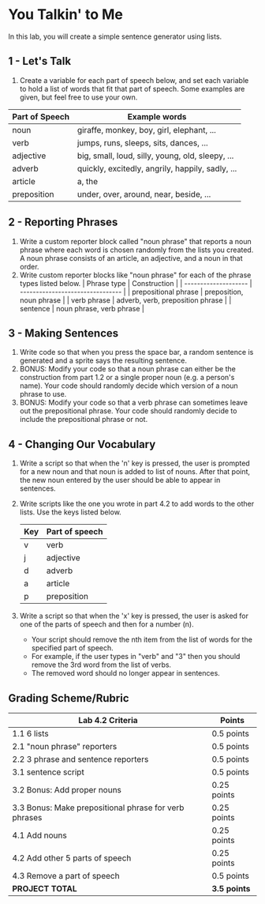 # You Talkin' to Me

In this lab, you will create a simple sentence generator using lists.

## 1 - Let's Talk

1. Create a variable for each part of speech below, and set each variable to hold a list of words that fit that part of speech.  Some examples are given, but feel free to use your own.

| Part of Speech | Example words                                    |
| ------------| ------------------------------------------------ |
| noun        | giraffe, monkey, boy, girl, elephant, ...        |
| verb        | jumps, runs, sleeps, sits, dances, ...           |
| adjective   | big, small, loud, silly, young, old, sleepy, ... |
| adverb      | quickly, excitedly, angrily, happily, sadly, ... |
| article     | a, the                                           |
| preposition | under, over, around, near, beside, ...           |

## 2 - Reporting Phrases

1. Write a custom reporter block called "noun phrase" that reports a noun phrase where each word is chosen randomly from the lists you created.  A noun phrase consists of an article, an adjective, and a noun in that order.
2. Write custom reporter blocks like "noun phrase" for each of the phrase types listed below.
    | Phrase type          | Construction                     |
    | -------------------- | -------------------------------- |
    | prepositional phrase | preposition, noun phrase         |
    | verb phrase          | adverb, verb, preposition phrase |
    | sentence             | noun phrase, verb phrase         |

## 3 - Making Sentences

1. Write code so that when you press the space bar, a random sentence is generated and a sprite says the resulting sentence.
2. BONUS: Modify your code so that a noun phrase can either be the construction from part 1.2 or a single proper noun (e.g. a person's name).  Your code should randomly decide which version of a noun phrase to use.
3. BONUS: Modify your code so that a verb phrase can sometimes leave out the prepositional phrase.  Your code should randomly decide to include the prepositional phrase or not.

## 4 - Changing Our Vocabulary

1. Write a script so that when the 'n' key is pressed, the user is prompted for a new noun and that noun is added to list of nouns.  After that point, the new noun entered by the user should be able to appear in sentences.
2. Write scripts like the one you wrote in part 4.2 to add words to the other lists.  Use the keys listed below.

    | Key | Part of speech |
    | --- | -------------- |
    | v   | verb           |
    | j   | adjective      |
    | d   | adverb         |
    | a   | article        |
    | p   | preposition    |

3. Write a script so that when the 'x' key is pressed, the user is asked for one of the parts of speech and then for a number (n).  

    * Your script should remove the nth item from the list of words for the specified part of speech.  
    * For example, if the user types in "verb" and "3" then you should remove the 3rd word from the list of verbs.  
    * The removed word should no longer appear in sentences.

## Grading Scheme/Rubric

| **Lab 4.2 Criteria**                                   |  Points        |
| ------------------------------------------------------ | -------------- |
| 1.1 6 lists                                            | 0.5 points     |
| 2.1 "noun phrase" reporters                            | 0.5 points     |
| 2.2 3 phrase and sentence reporters                    | 0.5 points     |
| 3.1 sentence script                                    | 0.5 points     |
| 3.2 Bonus: Add proper nouns                            | 0.25 points    |
| 3.3 Bonus: Make prepositional phrase for verb phrases  | 0.25 points    |
| 4.1 Add nouns                                          | 0.25 points    |
| 4.2 Add other 5 parts of speech                        | 0.25 points    |
| 4.3 Remove a part of speech                            | 0.5 points     |
| **PROJECT TOTAL**                                      | **3.5 points** |
